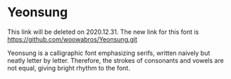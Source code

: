 # Yeonsung
This link will be deleted on 2020.12.31. The new link for this font is https://github.com/woowabros/Yeonsung.git

Yeonsung is a calligraphic font emphasizing serifs, written naively but neatly letter by letter. Therefore, the strokes of consonants and vowels are not equal, giving bright rhythm to the font.
